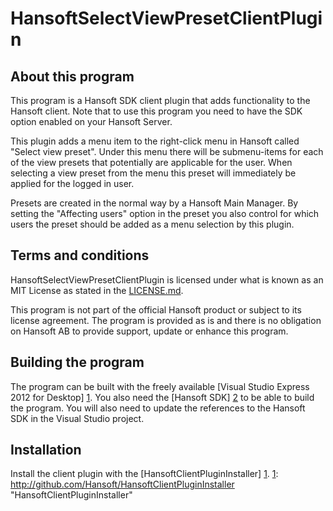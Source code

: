 HansoftSelectViewPresetClientPlugin
===================================

About this program
------------------
This program is a Hansoft SDK client plugin that adds functionality to the Hansoft client. Note that to use this
program you need to have the SDK option enabled on your Hansoft Server.

This plugin adds a menu item to the right-click menu in Hansoft called "Select view preset". Under this menu there
will be submenu-items for each of the view presets that potentially are applicable for the user. When selecting
a view preset from the menu this preset will immediately be applied for the logged in user.

Presets are created in the normal way by a Hansoft Main Manager. By setting the "Affecting users" option in the
preset you also control for which users the preset should be added as a menu selection by this plugin.

Terms and conditions
--------------------
HansoftSelectViewPresetClientPlugin is licensed under what is known as an MIT License
as stated in the [LICENSE.md](LICENSE.md).

This program is not part of the official Hansoft product or subject to its license agreement.
The program is provided as is and there is no obligation on Hansoft AB to provide support, update or enhance this program.

Building the program
--------------------
The program can be built with the freely available [Visual Studio Express 2012 for Desktop] [1]. 
You also need the [Hansoft SDK] [2] to be able to build the program. You will also need to
update the references to the  Hansoft SDK in the Visual Studio project.

[1]: http://www.microsoft.com/visualstudio/eng/products/visual-studio-express-for-windows-desktop  "Visual Studio Express 2012 for Desktop"
[2]: http://hansoft.com/support/downloads/                                                         "Hansoft SDK"

Installation
------------
Install the client plugin with the [HansoftClientPluginInstaller] [1].
[1]: http://github.com/Hansoft/HansoftClientPluginInstaller  "HansoftClientPluginInstaller"







































































